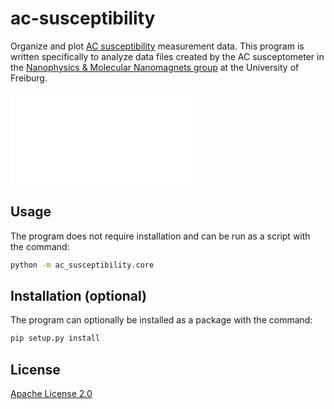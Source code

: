 # ac-susceptibility

Organize and plot [AC susceptibility](https://en.wikipedia.org/wiki/Magnetic_susceptibility) measurement data. This program is written specifically to analyze data files created by the AC susceptometer in the [Nanophysics & Molecular Nanomagnets group](http://www.mnm.uni-freiburg.de/home.php) at the University of Freiburg.

![Example Picture](data\output\magnetization\2018-10-05%20(Mn19%20@%2011-47K)_xy.pdf)

## Usage

The program does not require installation and can be run as a script with the command:

```bash
python -m ac_susceptibility.core
```

## Installation (optional)

The program can optionally be installed as a package with the command:

```bash
pip setup.py install
```

## License

[Apache License 2.0](https://choosealicense.com/licenses/apache-2.0/)